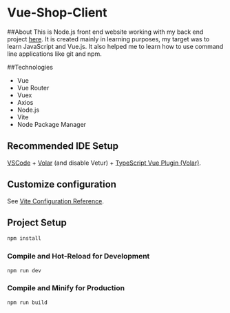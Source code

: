 # Vue-Shop-Client

##About
This is Node.js front end website working with my back end project [here](https://github.com/krzyb5081/Java-Spring-Shop). It is created mainly in learning purposes, my target was to learn JavaScript and Vue.js. It also helped me to learn how to use command line applications like git and npm.

##Technologies

- Vue
- Vue Router
- Vuex
- Axios
- Node.js
- Vite
- Node Package Manager

## Recommended IDE Setup

[VSCode](https://code.visualstudio.com/) + [Volar](https://marketplace.visualstudio.com/items?itemName=Vue.volar) (and disable Vetur) + [TypeScript Vue Plugin (Volar)](https://marketplace.visualstudio.com/items?itemName=Vue.vscode-typescript-vue-plugin).

## Customize configuration

See [Vite Configuration Reference](https://vitejs.dev/config/).

## Project Setup

```sh
npm install
```

### Compile and Hot-Reload for Development

```sh
npm run dev
```

### Compile and Minify for Production

```sh
npm run build
```
